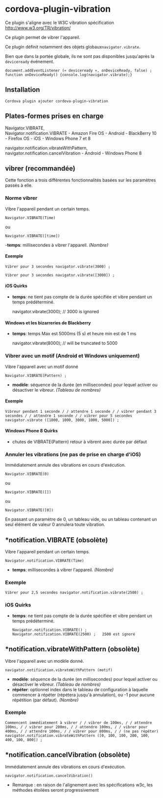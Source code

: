 <!---
    Licensed to the Apache Software Foundation (ASF) under one
    or more contributor license agreements.  See the NOTICE file
    distributed with this work for additional information
    regarding copyright ownership.  The ASF licenses this file
    to you under the Apache License, Version 2.0 (the
    "License"); you may not use this file except in compliance
    with the License.  You may obtain a copy of the License at

      http://www.apache.org/licenses/LICENSE-2.0

    Unless required by applicable law or agreed to in writing,
    software distributed under the License is distributed on an
    "AS IS" BASIS, WITHOUT WARRANTIES OR CONDITIONS OF ANY
    KIND, either express or implied.  See the License for the
    specific language governing permissions and limitations
    under the License.
-->

# cordova-plugin-vibration

Ce plugin s'aligne avec le W3C vibration spécification http://www.w3.org/TR/vibration/

Ce plugin permet de vibrer l'appareil.

Ce plugin définit notamment des objets globaux`navigator.vibrate`.

Bien que dans la portée globale, ils ne sont pas disponibles jusqu'après la `deviceready` événement.

    document.addEventListener (« deviceready », onDeviceReady, false) ;
    function onDeviceReady() {console.log(navigator.vibrate);}

## Installation

    Cordova plugin ajouter cordova-plugin-vibration

## Plates-formes prises en charge

Navigator.VIBRATE,  
Navigator.notification.VIBRATE - Amazon Fire OS - Android - BlackBerry 10 - Firefox OS - iOS - Windows Phone 7 et 8

navigator.notification.vibrateWithPattern,  
navigator.notification.cancelVibration - Android - Windows Phone 8

## vibrer (recommandée)

Cette fonction a trois différentes fonctionnalités basées sur les paramètres passés à elle.

### Norme vibrer

Vibre l'appareil pendant un certain temps.

    Navigator.VIBRATE(Time)

ou

    Navigator.VIBRATE([time])

-**temps**: millisecondes à vibrer l'appareil. *(Nombre)*

#### Exemple

    Vibrer pour 3 secondes navigator.vibrate(3000) ;
    
    Vibrer pour 3 secondes navigator.vibrate([3000]) ;

#### iOS Quirks

* **temps**: ne tient pas compte de la durée spécifiée et vibre pendant un temps prédéterminé.

  navigator.vibrate(3000); // 3000 is ignored

#### Windows et les bizarreries de Blackberry

* **temps**: temps Max est 5000ms (5 s) et heure min est de 1 ms

  navigator.vibrate(8000); // will be truncated to 5000

### Vibrer avec un motif (Android et Windows uniquement)

Vibre l'appareil avec un motif donné

    Navigator.VIBRATE(Pattern) ;   

* **modèle**: séquence de la durée (en millisecondes) pour lequel activer ou désactiver le vibreur. *(Tableau de
  nombres)*

#### Exemple

    Vibreur pendant 1 seconde / / attendre 1 seconde / / vibrer pendant 3 secondes / / attendre 1 seconde / / vibrer pour 5 secondes navigator.vibrate ([1000, 1000, 3000, 1000, 5000]) ;

#### Windows Phone 8 Quirks

* chutes de VIBRATE(Pattern) retour à vibrent avec durée par défaut

### Annuler les vibrations (ne pas de prise en charge d'iOS)

Immédiatement annule des vibrations en cours d'exécution.

    Navigator.VIBRATE(0)

ou

    Navigator.VIBRATE([])

ou

    Navigator.VIBRATE([0])

En passant un paramètre de 0, un tableau vide, ou un tableau contenant un seul élément de valeur 0 annulera toute
vibration.

## *notification.VIBRATE (obsolète)

Vibre l'appareil pendant un certain temps.

    Navigator.notification.VIBRATE(Time)

* **temps**: millisecondes à vibrer l'appareil. *(Nombre)*

### Exemple

    Vibrer pour 2,5 secondes navigator.notification.vibrate(2500) ;

### iOS Quirks

* **temps**: ne tient pas compte de la durée spécifiée et vibre pendant un temps prédéterminé.

      Navigator.notification.VIBRATE() ;
      Navigator.notification.VIBRATE(2500) ;   2500 est ignoré

## *notification.vibrateWithPattern (obsolète)

Vibre l'appareil avec un modèle donné.

    navigator.notification.vibrateWithPattern (motif)

* **modèle**: séquence de la durée (en millisecondes) pour lequel activer ou désactiver le vibreur. *(Tableau de
  nombres)*
* **répéter**: optionnel index dans le tableau de configuration à laquelle commencer à répéter (répétera jusqu'à
  annulation), ou -1 pour aucune répétition (par défaut). *(Nombre)*

### Exemple

    Commencent immédiatement à vibrer / / vibrer de 100ms, / / attendre 100ms, / / vibrer pour 200ms, / / attendre 100ms, / / vibrer pour 400ms, / / attendre 100ms, / / vibrer pour 800ms, / / (ne pas répéter) navigator.notification.vibrateWithPattern ([0, 100, 100, 200, 100, 400, 100, 800]) ;

## *notification.cancelVibration (obsolète)

Immédiatement annule des vibrations en cours d'exécution.

    navigator.notification.cancelVibration()

* Remarque : en raison de l'alignement avec les spécifications w3c, les méthodes étoilées seront progressivement
